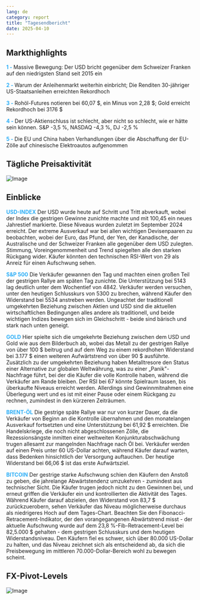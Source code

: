 ```yaml
---
lang: de
category: report
title: "Tagesendbericht"
date: 2025-04-10
---
```



<h2>Markthighlights</h2>
<strong style="color: #2caef7;">1 - </strong> Massive Bewegung: Der USD bricht gegenüber dem Schweizer Franken auf den niedrigsten Stand seit 2015 ein

<strong style="color: #2caef7;">2 - </strong> Warum der Anleihenmarkt weiterhin einbricht; Die Renditen 30-jähriger US-Staatsanleihen erreichten Rekordhoch

<strong style="color: #2caef7;">3 - </strong> Rohöl-Futures notieren bei 60,07 $, ein Minus von 2,28 $; Gold erreicht Rekordhoch bei 3176 $

<strong style="color: #2caef7;">4 - </strong> Der US-Aktienschluss ist schlecht, aber nicht so schlecht, wie er hätte sein können. S&P -3,5 %, NASDAQ -4,3 %, DJ -2,5 %

<strong style="color: #2caef7;">5 - </strong> Die EU und China haben Verhandlungen über die Abschaffung der EU-Zölle auf chinesische Elektroautos aufgenommen



<h2>Tägliche Preisaktivität</h2>
<img src="https://markleighedu.github.io/img/Apr-2025/10-Apr-2025/price.jpg" alt="Image"/>

<h2>Einblicke</h2>
<strong style="color: #2caef7;">USD-INDEX</strong> Der USD wurde heute auf Schritt und Tritt abverkauft, wobei der Index die gestrigen Gewinne zunichte machte und mit 100,45 ein neues Jahrestief markierte. Diese Niveaus wurden zuletzt im September 2024 erreicht. Der extreme Ausverkauf war bei allen wichtigen Devisenpaaren zu beobachten, wobei der Euro, das Pfund, der Yen, der Kanadische, der Australische und der Schweizer Franken alle gegenüber dem USD zulegten. Stimmung, Voreingenommenheit und Trend spiegelten alle den starken Rückgang wider. Käufer könnten den technischen RSI-Wert von 29 als Anreiz für einen Aufschwung sehen. 

<strong style="color: #2caef7;">S&P 500</strong> Die Verkäufer gewannen den Tag und machten einen großen Teil der gestrigen Rallye am späten Tag zunichte. Die Unterstützung bei 5143 lag deutlich unter dem Wochentief von 4842. Verkäufer werden versuchen, unter den heutigen Schlusskurs von 5300 zu brechen, während Käufer den Widerstand bei 5534 anstreben werden. Ungeachtet der traditionell umgekehrten Beziehung zwischen Aktien und USD sind die aktuellen wirtschaftlichen Bedingungen alles andere als traditionell, und beide wichtigen Indizes bewegen sich im Gleichschritt - beide sind bärisch und stark nach unten geneigt.

<strong style="color: #2caef7;">GOLD</strong> Hier spielte sich die umgekehrte Beziehung zwischen dem USD und Gold wie aus dem Bilderbuch ab, wobei das Metall zu der gestrigen Rallye von über 100 $ beitrug und auf dem Weg zu einem rekordhohen Widerstand bei 3.177 $ einen weiteren Aufwärtstrend von über 90 $ ausführte. Zusätzlich zu der umgekehrten Beziehung haben Metalltresore den Status einer Alternative zur globalen Weltwährung, was zu einer „Panik"-Nachfrage führt, bei der die Käufer die volle Kontrolle haben, während die Verkäufer am Rande bleiben. Der RSI bei 67 könnte Spielraum lassen, bis überkaufte Niveaus erreicht werden. Allerdings sind Gewinnmitnahmen eine Überlegung wert und es ist mit einer Pause oder einem Rückgang zu rechnen, zumindest in den kürzeren Zeiträumen. 

<strong style="color: #2caef7;">BRENT-ÖL</strong> Die gestrige späte Rallye war nur von kurzer Dauer, da die Verkäufer von Beginn an die Kontrolle übernahmen und den monatelangen Ausverkauf fortsetzten und eine Unterstützung bei 61,92 $ erreichten. Die Handelskriege, die noch nicht abgeschlossenen Zölle, die Rezessionsängste inmitten einer weltweiten Konjunkturabschwächung trugen allesamt zur mangelnden Nachfrage nach Öl bei. Verkäufer werden auf einen Preis unter 60 US-Dollar achten, während Käufer darauf warten, dass Bedenken hinsichtlich der Versorgung auftauchen. Der heutige Widerstand bei 66,06 $ ist das erste Aufwärtsziel.

<strong style="color: #2caef7;">BITCOIN</strong> Der gestrige starke Aufschwung schien den Käufern den Anstoß zu geben, die jahrelange Abwärtstendenz umzukehren - zumindest aus technischer Sicht. Die Käufer trugen jedoch nicht zu den Gewinnen bei, und erneut griffen die Verkäufer ein und kontrollierten die Aktivität des Tages. Während Käufer darauf abzielen, den Widerstand von 83,7 $ zurückzuerobern, sehen Verkäufer das Niveau möglicherweise durchaus als niedrigeres Hoch auf dem Tages-Chart. Beachten Sie den Fibonacci-Retracement-Indikator, der den vorangegangenen Abwärtstrend misst - der aktuelle Aufschwung wurde auf dem 23,8 %-Fib-Retracement-Level bei 82,5.000 $ gehalten - dem gestrigen Schlusskurs und dem heutigen Widerstandsniveau. Den Käufern fiel es schwer, sich über 80.000 US-Dollar zu halten, und das Niveau zeichnet sich als entscheidend ab, da sich die Preisbewegung im mittleren 70.000-Dollar-Bereich wohl zu bewegen scheint.



<h2>FX-Pivot-Levels</h2>
<img src="https://markleighedu.github.io/img/Apr-2025/10-Apr-2025/pivot.jpg" alt="Image"/>